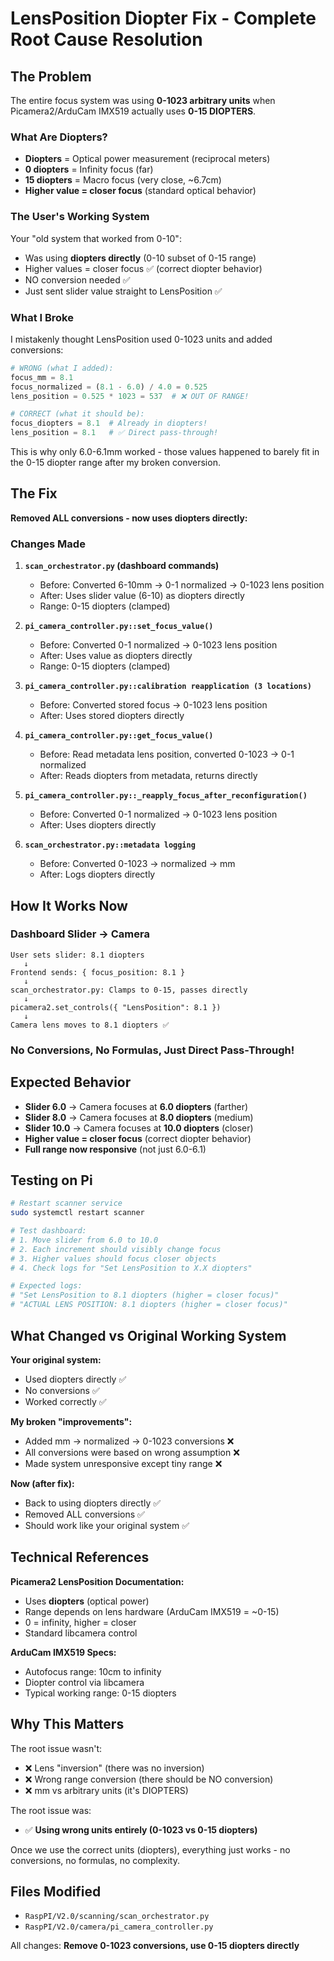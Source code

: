 # LensPosition Diopter Fix - Complete Root Cause Resolution

## The Problem

The entire focus system was using **0-1023 arbitrary units** when Picamera2/ArduCam IMX519 actually uses **0-15 DIOPTERS**.

### What Are Diopters?
- **Diopters** = Optical power measurement (reciprocal meters)
- **0 diopters** = Infinity focus (far)
- **15 diopters** = Macro focus (very close, ~6.7cm)
- **Higher value = closer focus** (standard optical behavior)

### The User's Working System
Your "old system that worked from 0-10":
- Was using **diopters directly** (0-10 subset of 0-15 range)
- Higher values = closer focus ✅ (correct diopter behavior)
- NO conversion needed ✅
- Just sent slider value straight to LensPosition ✅

### What I Broke
I mistakenly thought LensPosition used 0-1023 units and added conversions:
```python
# WRONG (what I added):
focus_mm = 8.1
focus_normalized = (8.1 - 6.0) / 4.0 = 0.525
lens_position = 0.525 * 1023 = 537  # ❌ OUT OF RANGE!

# CORRECT (what it should be):
focus_diopters = 8.1  # Already in diopters!
lens_position = 8.1   # ✅ Direct pass-through!
```

This is why only 6.0-6.1mm worked - those values happened to barely fit in the 0-15 diopter range after my broken conversion.

## The Fix

**Removed ALL conversions - now uses diopters directly:**

### Changes Made

1. **`scan_orchestrator.py` (dashboard commands)**
   - Before: Converted 6-10mm → 0-1 normalized → 0-1023 lens position
   - After: Uses slider value (6-10) as diopters directly
   - Range: 0-15 diopters (clamped)

2. **`pi_camera_controller.py::set_focus_value()`**
   - Before: Converted 0-1 normalized → 0-1023 lens position  
   - After: Uses value as diopters directly
   - Range: 0-15 diopters (clamped)

3. **`pi_camera_controller.py::calibration reapplication (3 locations)`**
   - Before: Converted stored focus → 0-1023 lens position
   - After: Uses stored diopters directly

4. **`pi_camera_controller.py::get_focus_value()`**
   - Before: Read metadata lens position, converted 0-1023 → 0-1 normalized
   - After: Reads diopters from metadata, returns directly

5. **`pi_camera_controller.py::_reapply_focus_after_reconfiguration()`**
   - Before: Converted 0-1 normalized → 0-1023 lens position
   - After: Uses diopters directly

6. **`scan_orchestrator.py::metadata logging`**
   - Before: Converted 0-1023 → normalized → mm
   - After: Logs diopters directly

## How It Works Now

### Dashboard Slider → Camera
```
User sets slider: 8.1 diopters
   ↓
Frontend sends: { focus_position: 8.1 }
   ↓
scan_orchestrator.py: Clamps to 0-15, passes directly
   ↓
picamera2.set_controls({ "LensPosition": 8.1 })
   ↓
Camera lens moves to 8.1 diopters ✅
```

### No Conversions, No Formulas, Just Direct Pass-Through!

## Expected Behavior

- **Slider 6.0** → Camera focuses at **6.0 diopters** (farther)
- **Slider 8.0** → Camera focuses at **8.0 diopters** (medium)
- **Slider 10.0** → Camera focuses at **10.0 diopters** (closer)
- **Higher value = closer focus** (correct diopter behavior)
- **Full range now responsive** (not just 6.0-6.1)

## Testing on Pi

```bash
# Restart scanner service
sudo systemctl restart scanner

# Test dashboard:
# 1. Move slider from 6.0 to 10.0
# 2. Each increment should visibly change focus
# 3. Higher values should focus closer objects
# 4. Check logs for "Set LensPosition to X.X diopters"

# Expected logs:
# "Set LensPosition to 8.1 diopters (higher = closer focus)"
# "ACTUAL LENS POSITION: 8.1 diopters (higher = closer focus)"
```

## What Changed vs Original Working System

**Your original system:**
- Used diopters directly ✅
- No conversions ✅
- Worked correctly ✅

**My broken "improvements":**
- Added mm → normalized → 0-1023 conversions ❌
- All conversions were based on wrong assumption ❌
- Made system unresponsive except tiny range ❌

**Now (after fix):**
- Back to using diopters directly ✅
- Removed ALL conversions ✅
- Should work like your original system ✅

## Technical References

**Picamera2 LensPosition Documentation:**
- Uses **diopters** (optical power)
- Range depends on lens hardware (ArduCam IMX519 = ~0-15)
- 0 = infinity, higher = closer
- Standard libcamera control

**ArduCam IMX519 Specs:**
- Autofocus range: 10cm to infinity
- Diopter control via libcamera
- Typical working range: 0-15 diopters

## Why This Matters

The root issue wasn't:
- ❌ Lens "inversion" (there was no inversion)
- ❌ Wrong range conversion (there should be NO conversion)
- ❌ mm vs arbitrary units (it's DIOPTERS)

The root issue was:
- ✅ **Using wrong units entirely (0-1023 vs 0-15 diopters)**

Once we use the correct units (diopters), everything just works - no conversions, no formulas, no complexity.

## Files Modified

- `RaspPI/V2.0/scanning/scan_orchestrator.py`
- `RaspPI/V2.0/camera/pi_camera_controller.py`

All changes: **Remove 0-1023 conversions, use 0-15 diopters directly**
